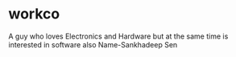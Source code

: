 # workco
A guy who loves Electronics and Hardware but at the same time is interested in software also
Name-Sankhadeep Sen
